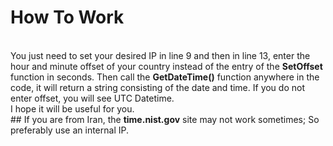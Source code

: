 # How To Work
</br>
You just need to set your desired IP in line 9 and then in line 13, enter the hour and minute offset of your country instead of the entry of the <strong>SetOffset</strong> function in seconds.
Then call the <strong>GetDateTime()</strong> function anywhere in the code, it will return a string consisting of the date and time.
If you do not enter offset, you will see UTC Datetime.
</br>
I hope it will be useful for you.
</br>
## If you are from Iran, the <strong>time.nist.gov</strong> site may not work sometimes; So preferably use an internal IP.

